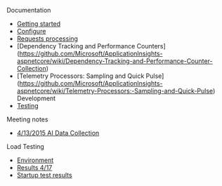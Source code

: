 Documentation
- [Getting started](https://github.com/Microsoft/ApplicationInsights-aspnet5/wiki/Getting-Started)
- [Configure](https://github.com/Microsoft/ApplicationInsights-aspnet5/wiki/Configure)
- [Requests processing](https://github.com/Microsoft/ApplicationInsights-aspnet5/wiki/Requests-Processing)
- [Dependency Tracking and Performance Counters] (https://github.com/Microsoft/ApplicationInsights-aspnetcore/wiki/Dependency-Tracking-and-Performance-Counter-Collection)
- [Telemetry Processors: Sampling and Quick Pulse] (https://github.com/Microsoft/ApplicationInsights-aspnetcore/wiki/Telemetry-Processors:-Sampling-and-Quick-Pulse)
Development
- [Testing](https://github.com/Microsoft/ApplicationInsights-aspnet5/wiki/Testing)

Meeting notes
- [4/13/2015 AI Data Collection](https://github.com/Microsoft/ApplicationInsights-aspnet5/wiki/April-14,-2015.-AI-data-collection-approach)

Load Testing
- [Environment](https://github.com/Microsoft/ApplicationInsights-aspnet5/wiki/Load-testing)
- [Results 4/17](https://github.com/Microsoft/ApplicationInsights-aspnet5/wiki/Results-April-17)
- [Startup test results](https://github.com/Microsoft/ApplicationInsights-aspnet5/wiki/Startup-Results-April-27)
